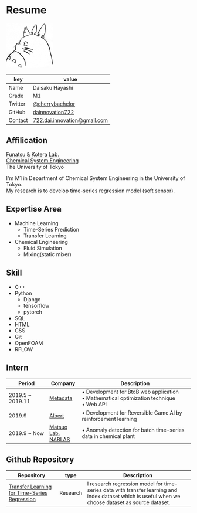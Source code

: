 # Resume
<img width="127" src="./totoro.png">

|key|value|
|---|---|
|Name|Daisaku Hayashi|
|Grade|M1|
|Twitter|[@cherrybachelor](https://twitter.com/cherrybachelor)|
|GitHub|[dainnovation722](https://github.com/dainnovation722)|
|Contact|722.dai.innovation@gmail.com|


## Affilication

[Funatsu & Kotera Lab.](http://funatsu.t.u-tokyo.ac.jp/en/home/)  
[Chemical System Engineering](http://www.chemsys.t.u-tokyo.ac.jp/?lang=en)  
The University of Tokyo  
 
I'm M1 in Department of Chemical System Engineering in the University of Tokyo.  
My research is to develop time-series regression model (soft sensor).


## Expertise Area
- Machine Learning
  - Time-Series Prediction
  - Transfer Learning
- Chemical Engineering 
  - Fluid Simulation 
  - Mixing(static mixer)

## Skill
- C++
- Python 
  - Django
  - tensorflow
  - pytorch
- SQL
- HTML
- CSS
- Git
- OpenFOAM
- RFLOW

## Intern
|Period|Company|Description|
|---|---|---|
|2019.5 ~ 2019.11|[Metadata](https://metadata.co.jp/)|• Development for BtoB web application <br> • Mathematical optimization technique <br> • Web API|
|2019.9 |[Albert](https://www.albert2005.co.jp/)|• Development for Reversible Game AI by reinforcement learning|
|2019.9 ~ Now|[Matsuo Lab.](https://weblab.t.u-tokyo.ac.jp/)<br>[NABLAS](https://nablas.com/)| • Anomaly detection for batch time-series data in chemical plant <br> 

## Github Repository
|Repository|type|Description|
|---|---|---|
|[Transfer Learning for Time-Series Regression](https://github.com/dainnovation722/transfer-learning-LSTM)|Research|I research regression model for time-series data with transfer learning and index dataset which is useful when we choose dataset as source dataset.|
